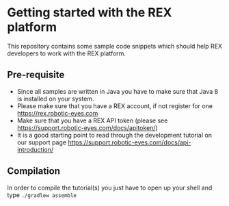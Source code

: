 # Getting started with the REX platform

This repository contains some sample code snippets which should help REX developers to work with the REX platform.

## Pre-requisite

* Since all samples are written in Java you have to make sure that Java 8 is installed on your system.
* Please make sure that you have a REX account, if not register for one https://rex.robotic-eyes.com
* Make sure that you have a REX API token (please see https://support.robotic-eyes.com/docs/apitoken/)
* It is a good starting point to read through the development tutorial on our support page https://support.robotic-eyes.com/docs/api-introduction/

## Compilation

In order to compile the tutorial(s) you just have to open up your shell and type `./gradlew assemble`
